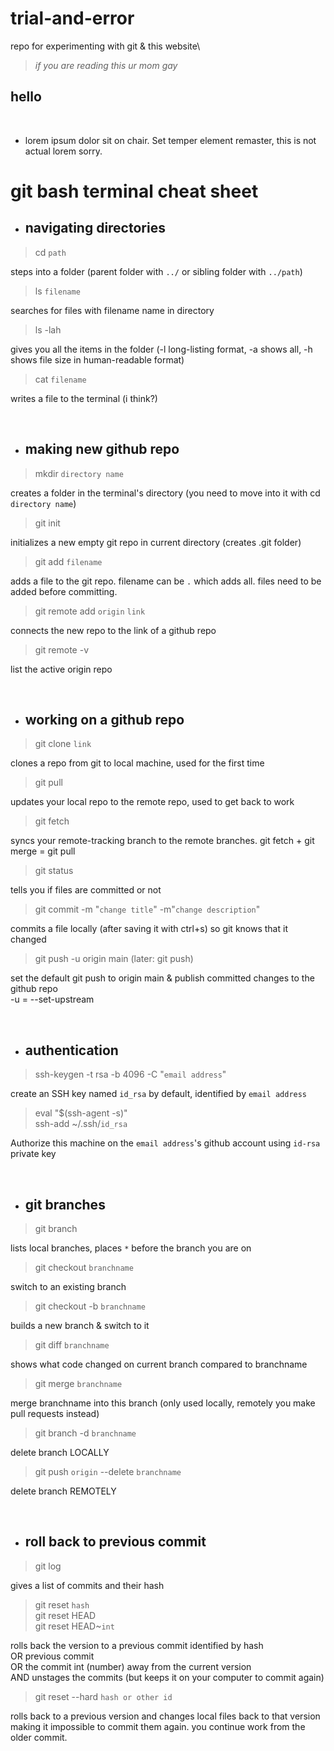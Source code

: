 # trial-and-error
repo for experimenting with git &amp; this website\
>_if you are reading this ur mom gay_

## hello
<br>

* lorem ipsum dolor sit on chair. Set temper element remaster, this is not actual lorem sorry.

# git bash terminal cheat sheet

* ## navigating directories

> cd `path`

steps into a folder (parent folder with `../` or sibling folder with `../path`)

> ls `filename`

searches for files with filename name in directory

> ls -lah

gives you all the items in the folder (-l long-listing format, -a shows all, -h shows file size in human-readable format)

> cat `filename`

writes a file to the terminal (i think?)

<br>

* ## making new github repo

> mkdir `directory name`

creates a folder in the terminal's directory (you need to move into it with cd `directory name`)

> git init

initializes a new empty git repo in current directory (creates .git folder)

> git add `filename`

adds a file to the git repo. filename can be `.` which adds all. files need to be added before committing.

> git remote add `origin` `link`

connects the new repo to the link of a github repo

> git remote -v

list the active origin repo

<br>

* ## working on a github repo

> git clone `link`

clones a repo from git to local machine, used for the first time

> git pull

updates your local repo to the remote repo, used to get back to work

> git fetch

syncs your remote-tracking branch to the remote branches. git fetch + git merge = git pull

> git status

tells you if files are committed or not

> git commit -m "`change title`" -m"`change description`"

commits a file locally (after saving it with ctrl+s) so git knows that it changed

> git push -u origin main (later: git push)

set the default git push to origin main & publish committed changes to the github repo  
-u = --set-upstream

<br>

* ## authentication

> ssh-keygen -t rsa -b 4096 -C "`email address`"  

create an SSH key named `id_rsa` by default, identified by `email address` 

> eval "$(ssh-agent -s)"  
ssh-add ~/.ssh/`id_rsa`

Authorize this machine on the `email address`'s github account using `id-rsa` private key

<br>

* ## git branches

> git branch

lists local branches, places `*` before the branch you are on

> git checkout `branchname`

switch to an existing branch

> git checkout -b `branchname`

builds a new branch & switch to it

> git diff `branchname`

shows what code changed on current branch compared to branchname

> git merge `branchname`

merge branchname into this branch (only used locally, remotely you make pull requests instead)

> git branch -d `branchname`

delete branch LOCALLY

> git push `origin` --delete `branchname`

delete branch REMOTELY

<br>

* ## roll back to previous commit

> git log

gives a list of commits and their hash

> git reset `hash`  
> git reset HEAD  
> git reset HEAD~`int`

rolls back the version to a previous commit identified by hash  
OR previous commit  
OR the commit int (number) away from the current version  
AND unstages the commits (but keeps it on your computer to commit again)

> git reset --hard `hash or other id`

rolls back to a previous version and changes local files back to that version  
making it impossible to commit them again. you continue work from the older commit.

